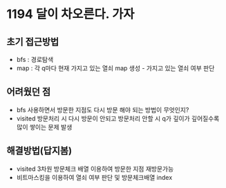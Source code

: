 # 1194 달이 차오른다. 가자

## 초기 접근방법
- bfs : 경로탐색
- map : 각 q마다  현재 가지고 있는 열쇠 map 생성 - 가지고 있는 열쇠 여부 판단

## 어려웠던 점
- bfs 사용하면서 방문한 지점도 다시 방문 해야 되는 방법이 무엇인지?
- visited 방문처리 시 다시 방문이 안되고 방문처리 안할 시 q가 깊이가 깊어질수록 많이 쌓이는 문제 발생

## 해결방법(답지봄)
-  visited 3차원 방문체크 배열 이용하여 방문한 지점 재방문가능
-  비트마스킹을 이용하여 열쇠 여부 판단 및 방문체크배열 index

